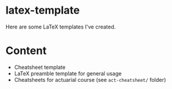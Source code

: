 # latex-template
Here are some LaTeX templates I've created.


# Content
* Cheatsheet template
* LaTeX preamble template for general usage
* Cheatsheets for actuarial course (see `act-cheatsheet/` folder)



